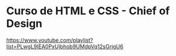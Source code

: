 # Curso de HTML e CSS - Chief of Design

https://www.youtube.com/playlist?list=PLwgL9IEA0PxUjbhob9UMdpVq12sGrjgU6
